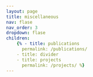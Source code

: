 ```yaml
---
layout: page
title: miscellaneous
nav: flase
nav_order: 3
dropdown: flase
children: 
    {% - title: publications
      permalink: /publications/
    - title: divider
    - title: projects
      permalink: /projects/ %}
---
```

